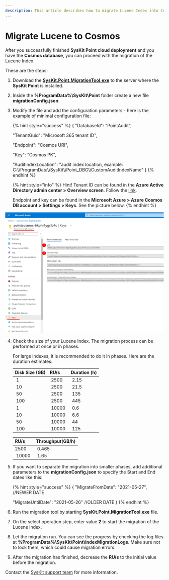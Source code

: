 ```yaml
---
description: This article describes how to migrate Lucene Index into Cosmos using SysKit Point Index Migration Tool.
---
```


# Migrate Lucene to Cosmos

After you successfully finished **SysKit Point cloud deployment** and you have the **Cosmos database**, you can proceed with the migration of the Lucene Index.

These are the steps:

1. Download the [**SysKit.Point.MigrationTool.exe**](https://downloads.syskit.com/point/files/SysKitPoint-MigrationTool.zip) to the server where the **SysKit Point** is installed.
2. Inside the **%ProgramData%\SysKit\Point** folder create a new file **migrationConfig.json**.
3. Modify the file and add the configuration parameters - here is the example of minimal configuration file:

    {% hint style="success" %}
{
    "DatabaseId": "PointAudit",

    "TenantGuid": "Microsoft 365 tenant ID",

    "Endpoint": "Cosmos URI",
    
    "Key": "Cosmos PK",

    "AuditIndexLocation": "audit index location, example: C:\\\ProgramData\\\SysKit\\\Point_DBG\\\CustomAuditIndexName"
  }
{% endhint %}

    {% hint style="info" %} Hint!
Tenant ID can be found in the **Azure Active Directory admin center > Overview screen**. Follow the [link](https://aad.portal.azure.com/#blade/Microsoft_AAD_IAM/ActiveDirectoryMenuBlade/Overview).

    Endpoint and key can be found in the **Microsoft Azure > Azure Cosmos DB account > Settings > Keys**. See the picture below. {% endhint %}

![Cosmos Endpoint and Primary key information](../.gitbook/assets/migrate-lucene-to-cosmos_cosmos-endpoint-and-key-information.png)

4. Check the size of your Lucene Index. The migration process can be performed at once or in phases. 

    For large indexes, it is recommended to do it in phases. Here are the duration estimates:

      | Disk Size (GB) | RU/s | Duration (h) |
      | :---| :--- | :--- |
      | 1 | 2500 | 2.15 |
      | 10 | 2500 | 21.5 |
      | 50 | 2500 | 135 |
      | 100 | 2500 | 445 |
      | 1 | 10000 | 0.6 |
      | 10 | 10000 | 6.6 |
      | 50 | 10000 | 44 |
      | 100 | 10000 | 125 |

      | RU/s | Throughput(GB/h) |
      | :---| :--- |
      |2500 | 0.465 |
      | 10000 | 1.65 |
    
 
5. If you want to separate the migration into smaller phases, add additional parameters to the **migrationConfig.json** to specify the Start and End dates like this: 

    {% hint style="success" %}
{
    "MigrateFromDate": "2021-05-27", //NEWER DATE

    "MigrateUntilDate": "2021-05-26" //OLDER DATE
  }
{% endhint %}

6. Run the migration tool by starting **SysKit.Point.MigrationTool.exe** file.

7. On the select operation step, enter value **2** to start the migration of the Lucene index.

8. Let the migration run. You can see the progress by checking the log files at **%ProgramData%\SysKit\Point\IndexMigrationLogs**. Make sure not to lock them, which could cause migration errors.  

9. After the migration has finished, decrease the **RU/s** to the initial value before the migration.

Contact the [SysKit support team](https://www.syskit.com/contact-us/) for more information.
